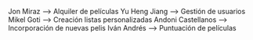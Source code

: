 Jon Miraz --> Alquiler de películas 
Yu Heng Jiang --> Gestión de usuarios
Mikel Goti --> Creación listas personalizadas 
Andoni Castellanos --> Incorporación de nuevas pelis
Iván Andrés --> Puntuación de películas
